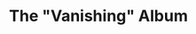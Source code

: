 ---
title: The "Vanishing" Album
description: Mastering on Album by Deegan Poores
color: red
rating: 4
---